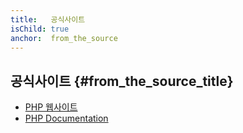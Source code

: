 ```yaml
---
title:   공식사이트
isChild: true
anchor:  from_the_source
---
```


## 공식사이트 {#from_the_source_title}

* [PHP 웹사이트](https://www.php.net/)
* [PHP Documentation](https://www.php.net/docs.php)

